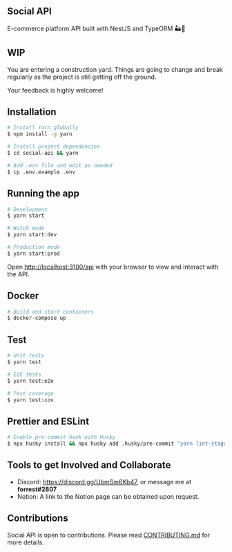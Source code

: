 ## Social API

E-commerce platform API built with NestJS and TypeORM 🏜🌴

## WIP

You are entering a construction yard. Things are going to change and break regularly as the project is still getting off the ground.

Your feedback is highly welcome!

## Installation

```bash
# Install Yarn globally
$ npm install -g yarn

# Install project dependencies
$ cd social-api && yarn

# Add .env file and edit as needed
$ cp .env.example .env
```

## Running the app

```bash
# Development
$ yarn start

# Watch mode
$ yarn start:dev

# Production mode
$ yarn start:prod
```

Open [http://localhost:3100/api](http://localhost:3100/api) with your browser to view and interact with the API.

## Docker

```bash
# Build and start containers
$ docker-compose up
```

## Test

```bash
# Unit tests
$ yarn test

# E2E tests
$ yarn test:e2e

# Test coverage
$ yarn test:cov
```

## Prettier and ESLint

```bash
# Enable pre-commit hook with Husky
$ npx husky install && npx husky add .husky/pre-commit "yarn lint-staged"
```

## Tools to get Involved and Collaborate

- Discord: https://discord.gg/UbmSm6Kb47, or message me at **forrest#2807**
- Notion: A link to the Notion page can be obtained upon request.

## Contributions

Social API is open to contributions. Please read [CONTRIBUTING.md](https://github.com/forrestwilkins/social-api/blob/main/CONTRIBUTING.md) for more details.
